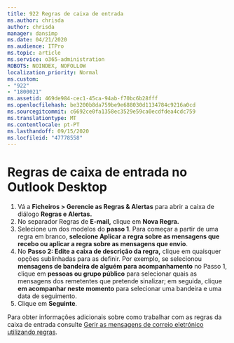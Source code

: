```yaml
---
title: 922 Regras de caixa de entrada
ms.author: chrisda
author: chrisda
manager: dansimp
ms.date: 04/21/2020
ms.audience: ITPro
ms.topic: article
ms.service: o365-administration
ROBOTS: NOINDEX, NOFOLLOW
localization_priority: Normal
ms.custom:
- "922"
- "1800021"
ms.assetid: 469de984-cec1-45ca-94ab-f70bc6b28fff
ms.openlocfilehash: be3200b8da759be9e688030d1134784c9216a0cd
ms.sourcegitcommit: c6692ce0fa1358ec3529e59ca0ecdfdea4cdc759
ms.translationtype: MT
ms.contentlocale: pt-PT
ms.lasthandoff: 09/15/2020
ms.locfileid: "47778558"
---
```

# <a name="inbox-rules-in-outlook-desktop"></a>Regras de caixa de entrada no Outlook Desktop

1. Vá a **Ficheiros > Gerencie as Regras & Alertas** para abrir a caixa de diálogo **Regras e Alertas.**
2. No separador Regras de **E-mail,** clique em **Nova Regra.**
3. Selecione um dos modelos do **passo 1**. Para começar a partir de uma regra em branco, **selecione Aplicar a regra sobre as mensagens que recebo ou aplicar a regra sobre as mensagens que envio**.
4. No **Passo 2: Edite a caixa de descrição da regra,** clique em quaisquer opções sublinhadas para as definir. Por exemplo, se selecionou **mensagens de bandeira de alguém para acompanhamento** no Passo 1, clique em **pessoas ou grupo público** para selecionar quais as mensagens dos remetentes que pretende sinalizar; em seguida, clique **em acompanhar neste momento** para selecionar uma bandeira e uma data de seguimento.
5. Clique em **Seguinte**.

Para obter informações adicionais sobre como trabalhar com as regras da caixa de entrada consulte [Gerir as mensagens de correio eletrónico utilizando regras](https://support.office.com/article/manage-email-messages-by-using-rules-c24f5dea-9465-4df4-ad17-a50704d66c59).
